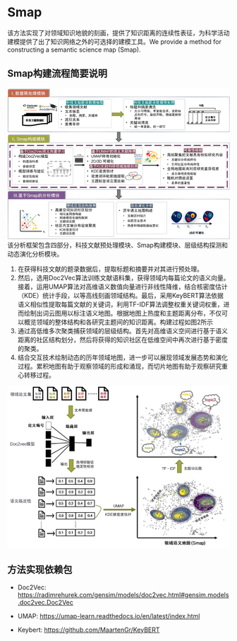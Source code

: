 # Smap

 该方法实现了对领域知识地貌的刻画，提供了知识距离的连续性表征，为科学活动建模提供了出了知识网络之外的可选择的建模工具。We provide a method for constructing a semantic science map (Smap).

## Smap构建流程简要说明

 ![Smap Flow Chart1](Imgs/Smap_Flow_Chart1.png)
 该分析框架包含四部分，科技文献预处理模块、Smap构建模块、层级结构探测和动态演化分析模块。
1. 在获得科技文献的题录数据后，提取标题和摘要并对其进行预处理。
2. 然后，选用Doc2Vec算法训练文献语料集，获得领域内每篇论文的语义向量。接着，运用UMAP算法对高维语义数值向量进行非线性降维，结合核密度估计（KDE）统计手段，以等高线刻画领域结构。最后，采用KeyBERT算法依据语义相似性提取每篇文献的关键词，利用TF-IDF算法调整权重关键词权重，进而绘制出词云图用以标注语义地图。根据地图上热度和主题距离分布，不仅可以概览领域的整体结构和各研究主题间的知识距离。构建过程如图2所示
3. 通过高低维多次聚类捕获领域的层级结构。首先对高维语义空间进行基于语义距离的社区结构划分，然后将获得的知识社区在低维空间中再次进行基于密度的聚类。
4. 结合交互技术绘制动态的历年领域地图，进一步可以展现领域发展态势和演化过程。累积地图有助于观察领域的形成和涌现，而切片地图有助于观察研究重心转移过程。

![Smap Flow Chart2](Imgs/Smap_Flow_Chart2.png)

## 方法实现依赖包

* Doc2Vec: https://radimrehurek.com/gensim/models/doc2vec.html#gensim.models.doc2vec.Doc2Vec

* UMAP: 
https://umap-learn.readthedocs.io/en/latest/index.html

* Keybert:
https://github.com/MaartenGr/KeyBERT
